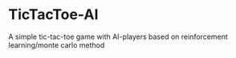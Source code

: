 # TicTacToe-AI
A simple tic-tac-toe game with AI-players based on reinforcement learning/monte carlo method
